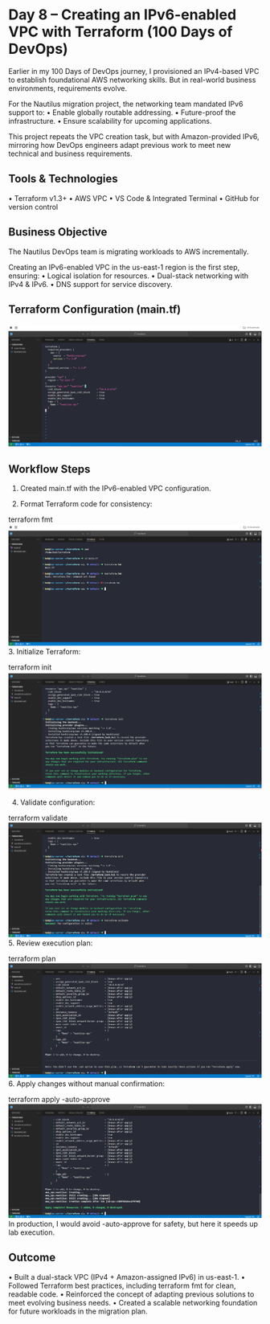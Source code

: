 # Day 8 – Creating an IPv6-enabled VPC with Terraform (100 Days of DevOps)

Earlier in my 100 Days of DevOps journey, I provisioned an IPv4-based VPC to establish foundational AWS networking skills. But in real-world business environments, requirements evolve.

For the Nautilus migration project, the networking team mandated IPv6 support to:
•	Enable globally routable addressing.
•	Future-proof the infrastructure.
•	Ensure scalability for upcoming applications.

This project repeats the VPC creation task, but with Amazon-provided IPv6, mirroring how DevOps engineers adapt previous work to meet new technical and business requirements.

## Tools & Technologies
•	Terraform v1.3+
•	AWS VPC
•	VS Code & Integrated Terminal
•	GitHub for version control

## Business Objective
The Nautilus DevOps team is migrating workloads to AWS incrementally.

Creating an IPv6-enabled VPC in the us-east-1 region is the first step, ensuring:
•	Logical isolation for resources.
•	Dual-stack networking with IPv4 & IPv6.
•	DNS support for service discovery.

## Terraform Configuration (main.tf)

![Screenshot](screenshots/main.tf.png)

## Workflow Steps
1.	Created main.tf with the IPv6-enabled VPC configuration.

2.	Format Terraform code for consistency:

terraform fmt
![Screenshot](screenshots/terraform-fmt.png)
3.	Initialize Terraform:

terraform init
![Screenshot](screenshots/terraform-init.png)

4.	Validate configuration:

terraform validate
![Screenshot](screenshots/terraform-validate.png)
5.	Review execution plan:

terraform plan
![Screenshot](screenshots/terraform-plan.png)
6.	Apply changes without manual confirmation:

terraform apply -auto-approve
![Screenshot](screenshots/terraform-apply.png)
In production, I would avoid -auto-approve for safety, but here it speeds up lab execution.

## Outcome
•	Built a dual-stack VPC (IPv4 + Amazon-assigned IPv6) in us-east-1.
•	Followed Terraform best practices, including terraform fmt for clean, readable code.
•	Reinforced the concept of adapting previous solutions to meet evolving business needs.
•	Created a scalable networking foundation for future workloads in the migration plan.
